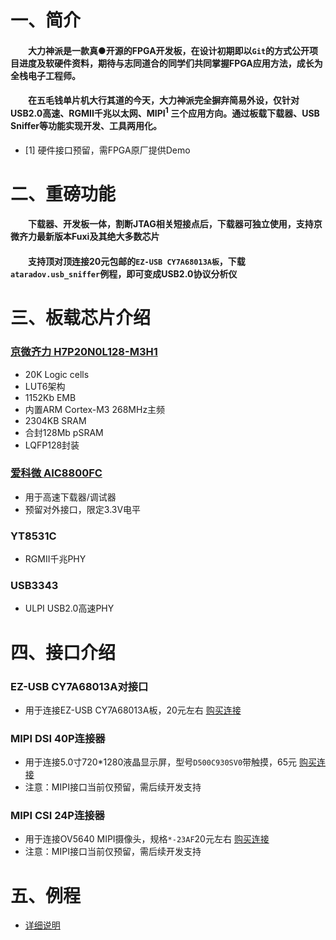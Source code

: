 # 一、简介
#### &emsp;&emsp;大力神派是一款真●开源的FPGA开发板，在设计初期即以`Git`的方式公开项目进度及软硬件资料，期待与志同道合的同学们共同掌握FPGA应用方法，成长为全栈电子工程师。<br/>
#### &emsp;&emsp;在五毛钱单片机大行其道的今天，大力神派完全摒弃简易外设，仅针对USB2.0高速、RGMII千兆以太网、MIPI<sup>1</sup> 三个应用方向。通过板载下载器、USB Sniffer等功能实现开发、工具两用化。
* [1] 硬件接口预留，需FPGA原厂提供Demo

# 二、重磅功能
#### &emsp;&emsp;下载器、开发板一体，割断JTAG相关短接点后，下载器可独立使用，支持京微齐力最新版本Fuxi及其绝大多数芯片
#### &emsp;&emsp;支持顶对顶连接20元包邮的`EZ-USB CY7A68013A板`，下载`ataradov.usb_sniffer`例程，即可变成USB2.0协议分析仪

# 三、板载芯片介绍
### [京微齐力 H7P20N0L128-M3H1](https://hercules-micro.com/index/index/core?id=16)
* 20K Logic cells
* LUT6架构
* 1152Kb EMB
* 内置ARM Cortex-M3 268MHz主频
* 2304KB SRAM
* 合封128Mb pSRAM
* LQFP128封装

### [爱科微 AIC8800FC](https://www.aicsemi.com/)
* 用于高速下载器/调试器
* 预留对外接口，限定3.3V电平

### YT8531C
* RGMII千兆PHY

### USB3343
* ULPI USB2.0高速PHY

# 四、接口介绍
### EZ-USB CY7A68013A对接口
* 用于连接EZ-USB CY7A68013A板，20元左右 [购买连接](https://item.taobao.com/item.htm?id=620955124878)

### MIPI DSI 40P连接器
* 用于连接5.0寸720*1280液晶显示屏，型号`D500C930SV0`带触摸，65元 [购买连接](https://item.taobao.com/item.htm?id=707705009617)
* 注意：MIPI接口当前仅预留，需后续开发支持

### MIPI CSI 24P连接器
* 用于连接OV5640 MIPI摄像头，规格`*-23AF`20元左右 [购买连接](https://item.taobao.com/item.htm?id=816198271497)
* 注意：MIPI接口当前仅预留，需后续开发支持

# 五、例程
* [详细说明](https://github.com/vllogic/dalishen_pi_h7p20/tree/main/examples)
